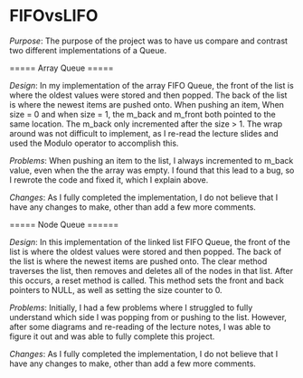# FIFOvsLIFO


*Purpose*: 
The purpose of the project was to have us compare and contrast two different implementations of a Queue.  

===== Array Queue =====

*Design*: 
In my implementation of the array FIFO Queue, the front of the list is where the oldest values were stored and then popped. The back of the list is where the newest items are pushed onto. When pushing an item, When size = 0 and when size = 1, the m_back and m_front both pointed to the same location. The m_back only incremented after the size > 1. The wrap around was not difficult to implement, as I re-read the lecture slides and used the Modulo operator to accomplish this.

*Problems*: 
When pushing an item to the list, I always incremented to m_back value, even when the the array was empty. I found that this lead to a bug, so I rewrote the code and fixed it, which I explain above. 

*Changes*: 
As I fully completed the implementation, I do not believe that I have any changes to make, other than add a few more comments.


===== Node Queue ======

*Design*: 
In this implementation of the linked list FIFO Queue, the front of the list is where the oldest values were stored and then popped. The back of the list is where the newest items are pushed onto. The clear method traverses the list, then removes and deletes all of the nodes in that list. After this occurs, a reset method is called. This method sets the front and back pointers to NULL, as well as setting the size counter to 0.

*Problems*: 
Initially, I had a few problems where I struggled to fully understand which side I was popping from or pushing to the list. However, after some diagrams and re-reading of the lecture notes, I was able to figure it out and was able to fully complete this project.

*Changes*: 
As I fully completed the implementation, I do not believe that I have any changes to make, other than add a few more comments.
